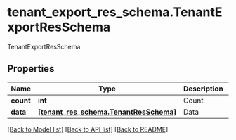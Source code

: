 # tenant_export_res_schema.TenantExportResSchema

TenantExportResSchema
## Properties
Name | Type | Description | Notes
------------ | ------------- | ------------- | -------------
**count** | **int** | Count | 
**data** | [**[tenant_res_schema.TenantResSchema]**](TenantResSchema.md) | Data | 

[[Back to Model list]](../README.md#documentation-for-models) [[Back to API list]](../README.md#documentation-for-api-endpoints) [[Back to README]](../README.md)


